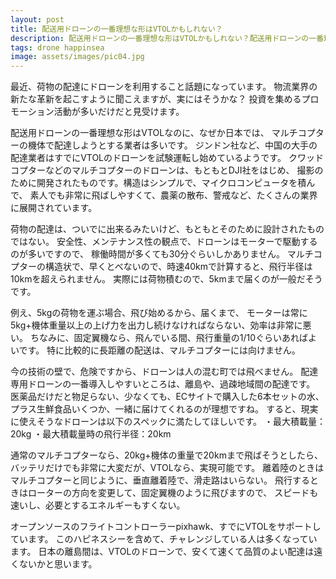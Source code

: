 ```yaml
---
layout: post
title: 配送用ドローンの一番理想な形はVTOLかもしれない？
description: 配送用ドローンの一番理想な形はVTOLかもしれない？配送用ドローンの一番理想な形はVTOLなのに、なぜか日本では、マルチコプターの機体で配達しようとする業者は多いです。このハピネスシーを含めて、チャレンジしている人は多くなっています。日本の離島間は、VTOLのドローンで、安くて速くて品質のよい配達は遠くないかと思います。
tags: drone happinsea
image: assets/images/pic04.jpg
---
```

最近、荷物の配達にドローンを利用すること話題になっています。
物流業界の新たな革新を起こすように聞こえますが、実にはそうかな？
投資を集めるプロモーション活動が多いだけだと見受けます。

配送用ドローンの一番理想な形はVTOLなのに、なぜか日本では、
マルチコプターの機体で配達しようとする業者は多いです。
ジンドン社など、中国の大手の配達業者はすでにVTOLのドローンを試験運転し始めているようです。
クワッドコプターなどのマルチコプターのドローンは、もともとDJI社をはじめ、
撮影のために開発されたものです。構造はシンプルで、マイクロコンピュータを積んで、
素人でも非常に飛ばしやすくて、農薬の散布、警戒など、たくさんの業界に展開されています。

荷物の配達は、ついでに出来るみたいけど、もともとそのために設計されたものではない。
安全性、メンテナンス性の観点で、ドローンはモーターで駆動するのが多いですので、
稼働時間が多くても30分ぐらいしかありません。
マルチコプターの構造状で、早くとべないので、時速40kmで計算すると、飛行半径は10kmを超えられません。
実際には荷物積むので、5kmまで届くのが一般だそうです。

例え、5kgの荷物を運ぶ場合、飛び始めるから、届くまで、
モーターは常に5kg+機体重量以上の上げ力を出力し続けなければならない、効率は非常に悪い。
ちなみに、固定翼機なら、飛んでいる間、飛行重量の1/10ぐらいあればよいです。
特に比較的に長距離の配送は、マルチコプターには向けません。

今の技術の壁で、危険ですから、ドローンは人の混む町では飛べません。
配達専用ドローンの一番導入しやすいところは、離島や、過疎地域間の配達です。
医薬品だけだと物足らない、少なくても、ECサイトで購入した6本セットの水、
プラス生鮮食品いくつか、一緒に届けてくれるのが理想ですね。
すると、現実に使えそうなドローンは以下のスペックに満たしてほしいです。
・最大積載量：20kg
・最大積載量時の飛行半径：20km

通常のマルチコプターなら、20kg+機体の重量で20kmまで飛ばそうとしたら、
バッテリだけでも非常に大変だが、VTOLなら、実現可能です。
離着陸のときはマルチコプターと同じように、垂直離着陸で、滑走路はいらない。
飛行するときはローターの方向を変更して、固定翼機のように飛びますので、
スピードも速いし、必要とするエネルギーもすくない。

オープンソースのフライトコントローラーpixhawk、すでにVTOLをサポートしています。
このハピネスシーを含めて、チャレンジしている人は多くなっています。
日本の離島間は、VTOLのドローンで、安くて速くて品質のよい配達は遠くないかと思います。
